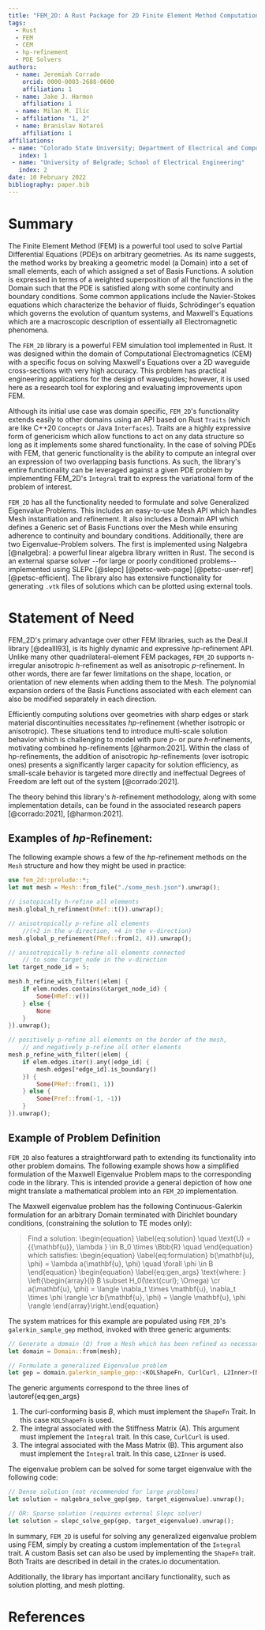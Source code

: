 ```yaml
---
title: "FEM_2D: A Rust Package for 2D Finite Element Method Computations with Extensive Support for *hp*-refinement"
tags:
  - Rust
  - FEM
  - CEM
  - hp-refinement
  - PDE Solvers
authors:
  - name: Jeremiah Corrado
    orcid: 0000-0003-2688-0600
    affiliation: 1
  - name: Jake J. Harmon
    affiliation: 1
  - name: Milan M. Ilic
  - affiliation: "1, 2"
  - name: Branislav Notaroš
    affiliation: 1
affiliations:
 - name: "Colorado State University; Department of Electrical and Computer Engineering"
   index: 1
 - name: "University of Belgrade; School of Electrical Engineering"
   index: 2
date: 10 February 2022
bibliography: paper.bib
---
```


# Summary

The Finite Element Method (FEM) is a powerful tool used to solve Partial Differential Equations (PDE)s on arbitrary geometries. As its name suggests, the method works by breaking a geometric model (a Domain) into a set of small elements, each of which assigned a set of Basis Functions. A solution is expressed in terms of a weighted superposition of all the functions in the Domain such that the PDE is satisfied along with some continuity and boundary conditions. Some common applications include the Navier-Stokes equations which characterize the behavior of fluids, Schrödinger's equation which governs the evolution of quantum systems, and Maxwell's Equations which are a macroscopic description of essentially all Electromagnetic phenomena.

The `FEM_2D` library is a powerful FEM simulation tool implemented in Rust. It was designed within the domain of Computational Electromagnetics (CEM) with a specific focus on solving Maxwell's Equations over a 2D waveguide cross-sections with very high accuracy. This problem has practical engineering applications for the design of waveguides; however, it is used here as a research tool for exploring and evaluating improvements upon FEM.

Although its initial use case was domain specific, `FEM_2D`'s functionality extends easily to other domains using an API based on Rust `Traits` (which are like C++20 `Concepts` or Java `Interfaces`). Traits are a highly expressive form of genericism which allow functions to act on any data structure so long as it implements some shared functionality. In the case of solving PDEs with FEM, that generic functionality is the ability to compute an integral over an expression of two overlapping basis functions. As such, the library's entire functionality can be leveraged against a given PDE problem by implementing FEM_2D's `Integral` trait to express the variational form of the problem of interest. 

`FEM_2D` has all the functionality needed to formulate and solve Generalized Eigenvalue Problems. This includes an easy-to-use Mesh API which handles Mesh instantiation  and refinement. It also includes a Domain API which defines a Generic set of Basis Functions over the Mesh while ensuring adherence to continuity and boundary conditions. Additionally, there are two Eigenvalue-Problem solvers. The first is implemented using Nalgebra [@nalgebra]: a powerful linear algebra library written in Rust. The second is an external sparse solver --for large or poorly conditioned problems-- implemented using SLEPc [@slepc] [@petsc-web-page] [@petsc-user-ref] [@petsc-efficient]. The library also has extensive functionality for generating `.vtk` files of solutions which can be plotted using external tools.

# Statement of Need
FEM_2D's primary advantage over other FEM libraries, such as the Deal.II library [@dealII93], is its highly dynamic and expressive *hp*-refinement API. Unlike many other quadrilateral-element FEM packages, `FEM_2D` supports n-irregular anisotropic *h*-refinement as well as anisotropic *p*-refinement. In other words, there are far fewer limitations on the shape, location, or orientation of new elements when adding them to the Mesh. The polynomial expansion orders of the Basis Functions associated with each element can also be modified separately in each direction. 

Efficiently computing solutions over geometries with sharp edges or stark material discontinuities necessitates *hp*-refinement (whether isotropic or anisotropic). These situations tend to introduce multi-scale solution behavior which is challenging to model with pure *p*- or pure *h*-refinements, motivating combined hp-refinements [@harmon:2021]. Within the class of hp-refinements, the addition of anisotropic *hp*-refinements (over isotropic ones) presents a significantly larger capacity for solution efficiency, as small-scale behavior is targeted more directly and ineffectual Degrees of Freedom are left out of the system [@corrado:2021].

The theory behind this library's *h*-refinement methodology, along with some implementation details, can be found in the associated research papers [@corrado:2021], [@harmon:2021].

## Examples of *hp*-Refinement:

The following example shows a few of the *hp*-refinement methods on the `Mesh` structure and how they might be used in practice:
```Rust
use fem_2d::prelude::*;
let mut mesh = Mesh::from_file("./some_mesh.json").unwrap();

// isotopically h-refine all elements
mesh.global_h_refinment(HRef::t()).unwrap();

// anisotropically p-refine all elements 
    //(+2 in the u-direction, +4 in the v-direction)
mesh.global_p_refinement(PRef::from(2, 4)).unwrap();

// anisotropically h-refine all elements connected 
    // to some target_node in the v-direction
let target_node_id = 5;

mesh.h_refine_with_filter(|elem| {
    if elem.nodes.contains(&target_node_id) {
        Some(HRef::v())
    } else {
        None
    }
}).unwrap();

// positively p-refine all elements on the border of the mesh,
    // and negatively p-refine all other elements
mesh.p_refine_with_filter(|elem| {
    if elem.edges.iter().any(|edge_id| {
        mesh.edges[*edge_id].is_boundary()
    }) {
        Some(PRef::from(1, 1))
    } else {
        Some(Pref::from(-1, -1))
    }
}).unwrap();

```

## Example of Problem Definition

`FEM_2D` also features a straightforward path to extending its functionality into other problem domains. The following example shows how a simplified formulation of the Maxwell Eigenvalue Problem maps to the corresponding code in the library. This is intended provide a general depiction of how one might translate a mathematical problem into an `FEM_2D` implementation. 

The Maxwell eigenvalue problem has the following Continuous-Galerkin formulation for an arbitrary Domain terminated with Dirichlet boundary conditions, (constraining the solution to TE modes only):

>Find a solution: \begin{equation} \label{eq:solution} \quad \text{U} = \{{\mathbf{u}}, \lambda \} \in B_0 \times \Bbb{R} \quad \end{equation} which satisfies:
> \begin{equation} \label{eq:formulation} b(\mathbf{u}, \phi) = \lambda a(\mathbf{u}, \phi) \quad \forall \phi \in B \end{equation}
>\begin{equation} \label{eq:gen_args} \text{where: } \left\{\begin{array}{l}
B \subset H_0(\text{curl}; \Omega) \cr
a(\mathbf{u}, \phi) = \langle \nabla_t \times \mathbf{u}, \nabla_t \times \phi \rangle \cr
b(\mathbf{u}, \phi) = \langle \mathbf{u}, \phi \rangle
\end{array}\right.\end{equation}

The system matrices for this example are populated using `FEM_2D`'s `galerkin_sample_gep` method, invoked with three generic arguments:

```Rust
// Generate a domain (Ω) from a Mesh which has been refined as necessary
let domain = Domain::from(mesh);

// Formulate a generalized Eigenvalue problem
let gep = domain.galerkin_sample_gep::<KOLShapeFn, CurlCurl, L2Inner>(None);
```

The generic arguments correspond to the three lines of \autoref{eq:gen_args}

1. The curl-conforming basis $B$, which must implement the `ShapeFn` Trait. In this case `KOLShapeFn` is used.
2. The integral associated with the Stiffness Matrix (A). This argument must implement the `Integral` trait. In this case, `CurlCurl` is used.
3. The integral associated with the Mass Matrix (B). This argument also must implement the `Integral` trait. In this case, `L2Inner` is used.

The eigenvalue problem can be solved for some target eigenvalue with the following code:

```Rust
// Dense solution (not recommended for large problems)
let solution = nalgebra_solve_gep(gep, target_eigenvalue).unwrap();

// OR: Sparse solution (requires external Slepc solver)
let solution = slepc_solve_gep(gep, target_eigenvalue).unwrap();
```

In summary, `FEM_2D` is useful for solving any generalized eigenvalue problem using FEM, simply by creating a custom implementation of the `Integral` trait. A custom Basis set can also be used by implementing the `ShapeFn` trait. Both Traits are described in detail in the crates.io documentation.

Additionally, the library has important ancillary functionality, such as solution plotting, and mesh plotting. 

# References
